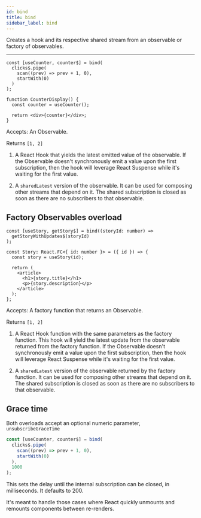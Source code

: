 ```yaml
---
id: bind
title: bind
sidebar_label: bind
---
```


Creates a hook and its respective shared stream from an observable or factory of observables.

---

```tsx
const [useCounter, counter$] = bind(
  clicks$.pipe(
    scan((prev) => prev + 1, 0),
    startWith(0)
  )
);

function CounterDisplay() {
  const counter = useCounter();

  return <div>{counter}</div>;
}
```

Accepts: An Observable.

Returns `[1, 2]`

1. A React Hook that yields the latest emitted value of the observable. If the
   Observable doesn't synchronously emit a value upon the first subscription, then
   the hook will leverage React Suspense while it's waiting for the first value.

2. A `sharedLatest` version of the observable. It can be used for composing other
   streams that depend on it. The shared subscription is closed as soon as there
   are no subscribers to that observable.

## Factory Observables overload

```tsx
const [useStory, getStory$] = bind((storyId: number) =>
  getStoryWithUpdates$(storyId)
);

const Story: React.FC<{ id: number }> = ({ id }) => {
  const story = useStory(id);

  return (
    <article>
      <h1>{story.title}</h1>
      <p>{story.description}</p>
    </article>
  );
};
```

Accepts: A factory function that returns an Observable.

Returns `[1, 2]`

1. A React Hook function with the same parameters as the factory function. This hook
   will yield the latest update from the observable returned from the factory function.
   If the Observable doesn't synchronously emit a value upon the first subscription, then
   the hook will leverage React Suspense while it's waiting for the first value.

2. A `sharedLatest` version of the observable returned by the factory function. It
   can be used for composing other streams that depend on it. The shared subscription
   is closed as soon as there are no subscribers to that observable.

## Grace time

Both overloads accept an optional numeric parameter, `unsubscribeGraceTime`

```ts
const [useCounter, counter$] = bind(
  clicks$.pipe(
    scan((prev) => prev + 1, 0),
    startWith(0)
  ),
  1000
);
```

This sets the delay until the internal subscription can be closed, in
milliseconds. It defaults to 200.

It's meant to handle those cases where React quickly unmounts and remounts
components between re-renders.
